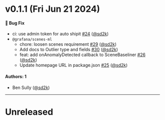 # v0.1.1 (Fri Jun 21 2024)

#### 🐛 Bug Fix

- ci: use admin token for auto shipit [#24](https://github.com/grafana/scenes-ml/pull/24) ([@sd2k](https://github.com/sd2k))
- `@grafana/scenes-ml`
  - chore: loosen scenes requirement [#29](https://github.com/grafana/scenes-ml/pull/29) ([@sd2k](https://github.com/sd2k))
  - Add docs to Outlier type and fields [#30](https://github.com/grafana/scenes-ml/pull/30) ([@sd2k](https://github.com/sd2k))
  - feat: add onAnomalyDetected callback to SceneBaseliner [#26](https://github.com/grafana/scenes-ml/pull/26) ([@sd2k](https://github.com/sd2k))
  - Update homepage URL in package.json [#25](https://github.com/grafana/scenes-ml/pull/25) ([@sd2k](https://github.com/sd2k))

#### Authors: 1

- Ben Sully ([@sd2k](https://github.com/sd2k))

---

# Unreleased
